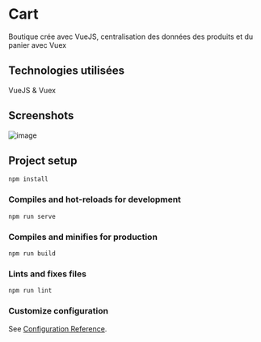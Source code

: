 # Cart
Boutique crée avec VueJS, centralisation des données des produits et du panier avec Vuex

## Technologies utilisées
VueJS & Vuex

## Screenshots
![image](https://user-images.githubusercontent.com/68466322/99806904-f5fe9100-2b3e-11eb-9afa-bfe81c497dfd.png)

## Project setup
```
npm install
```

### Compiles and hot-reloads for development
```
npm run serve
```

### Compiles and minifies for production
```
npm run build
```

### Lints and fixes files
```
npm run lint
```

### Customize configuration
See [Configuration Reference](https://cli.vuejs.org/config/).
